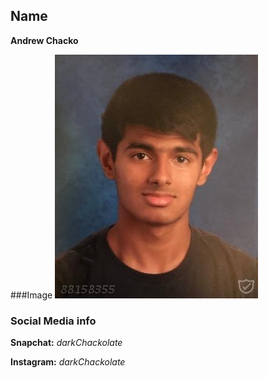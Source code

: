 ## Name
**Andrew Chacko**

###Image
<img src="MyPicture.JPG">

### Social Media info
**Snapchat:** *darkChackolate*

**Instagram:** *darkChackolate*
